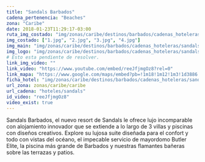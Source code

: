 ```yaml
---
title: "Sandals Barbados"
cadena_pertenencia: "Beaches"
zona: "Caribe"
date: 2018-01-23T11:29:17-03:00
ruta_img_costado: "img/zonas/caribe/destinos/barbados/cadenas_hoteleras/sandals/sandals_barbados/imagenes/"
img_costado: ["1.jpg", "2.jpg", "3.jpg", "4.jpg"]
img_main: "img/zonas/caribe/destinos/barbados/cadenas_hoteleras/sandals/sandals_barbados/sandals_barbados.jpg"
img_logo: "img/zonas/caribe/destinos/barbados/cadenas_hoteleras/sandals/sandals_barbados/logo/logo_sandals_barbados.jpg"
# Esto esta pendiente de resolver.
link_img_video: ""
link_video: "https://www.youtube.com/embed/reeJfjmgOz8?rel=0"
link_mapa: "https://www.google.com/maps/embed?pb=!1m18!1m12!1m3!1d3886.5441416557856!2d-59.56465568517703!3d13.064662990794867!2m3!1f0!2f0!3f0!3m2!1i1024!2i768!4f13.1!3m3!1m2!1s0x8c43f5d88aa2f5af%3A0xe7eb93c826557b19!2sSandals+Barbados!5e0!3m2!1ses!2scl!4v1516720379819"
ficha_hotel: "img/zonas/caribe/destinos/barbados/cadenas_hoteleras/sandals/sandals_barbados/sandals_barbados.pdf"
url_zona: zonas/caribe/caribe
url_cadena: "hoteles/sandals"
id_video: "reeJfjmgOz8"
video_exist: true
---
```

Sandals Barbados, el nuevo resort de Sandals le ofrece lujo incomparable con alojamiento innovador que se extiende a lo largo de 3 villas y piscinas con diseños creativos. Explore su lujosa suite diseñada para el confort y todo con vistas del océano, el impecable servicio de mayordomo Butler Elite, la piscina más grande de Barbados y nuestras flamantes bañeras sobre las terrazas y patios.
